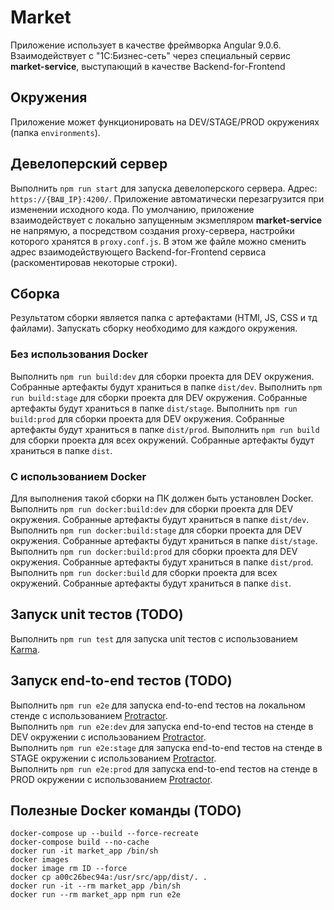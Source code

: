 # Market

Приложение использует в качестве фреймворка Angular 9.0.6. Взаимодействует с "1С:Бизнес-сеть" через специальный сервис __market-service__, выступающий в качестве Backend-for-Frontend

## Окружения

Приложение может функционировать на DEV/STAGE/PROD окружениях (папка `environments`).

## Девелоперский сервер

Выполнить `npm run start` для запуска девелоперского сервера. Адрес: `https://{ВАШ_IP}:4200/`. Приложение автоматически перезагрузится при изменении исходного кода. По умолчанию, приложение взаимодействует с локально запущенным экзмепляром __market-service__ не напрямую, а посредством создания proxy-сервера, настройки которого хранятся в `proxy.conf.js`. В этом же файле можно сменить адрес взаимодействующего Backend-for-Frontend сервиса (раскоментировав некоторые строки).

## Сборка

Результатом сборки является папка с артефактами (HTMl, JS, CSS и тд файлами). Запускать сборку необходимо для каждого окружения. 

### Без использования Docker

Выполнить `npm run build:dev` для сборки проекта для DEV окружения. Собранные артефакты будут храниться в папке `dist/dev`. 
Выполнить `npm run build:stage` для сборки проекта для DEV окружения. Собранные артефакты будут храниться в папке `dist/stage`. 
Выполнить `npm run build:prod` для сборки проекта для DEV окружения. Собранные артефакты будут храниться в папке `dist/prod`.
Выполнить `npm run build` для сборки проекта для всех окружений. Собранные артефакты будут храниться в папке `dist`. 

### С использованием Docker

Для выполнения такой сборки на ПК должен быть установлен Docker.  
Выполнить `npm run docker:build:dev` для сборки проекта для DEV окружения. Собранные артефакты будут храниться в папке `dist/dev`. 
Выполнить `npm run docker:build:stage` для сборки проекта для DEV окружения. Собранные артефакты будут храниться в папке `dist/stage`.  
Выполнить `npm run docker:build:prod` для сборки проекта для DEV окружения. Собранные артефакты будут храниться в папке `dist/prod`.  
Выполнить `npm run docker:build` для сборки проекта для всех окружений. Собранные артефакты будут храниться в папке `dist`. 

## Запуск unit тестов (TODO)

Выполнить `npm run test` для запуска unit тестов с использованием [Karma](https://karma-runner.github.io).

## Запуск end-to-end тестов (TODO)

Выполнить `npm run e2e` для запуска end-to-end тестов на локальном стенде с использованием [Protractor](http://www.protractortest.org/).  
Выполнить `npm run e2e:dev` для запуска end-to-end тестов на стенде в DEV окружении с использованием [Protractor](http://www.protractortest.org/).  
Выполнить `npm run e2e:stage` для запуска end-to-end тестов на стенде в STAGE окружении с использованием [Protractor](http://www.protractortest.org/).  
Выполнить `npm run e2e:prod` для запуска end-to-end тестов на стенде в PROD окружении с использованием [Protractor](http://www.protractortest.org/).  

## Полезные Docker команды (TODO)

`docker-compose up --build --force-recreate`  
`docker-compose build --no-cache`  
`docker run -it market_app /bin/sh`  
`docker images`  
`docker image rm ID --force`  
`docker cp a00c26bec94a:/usr/src/app/dist/. .`  
`docker run -it --rm market_app /bin/sh`  
`docker run --rm market_app npm run e2e`  
